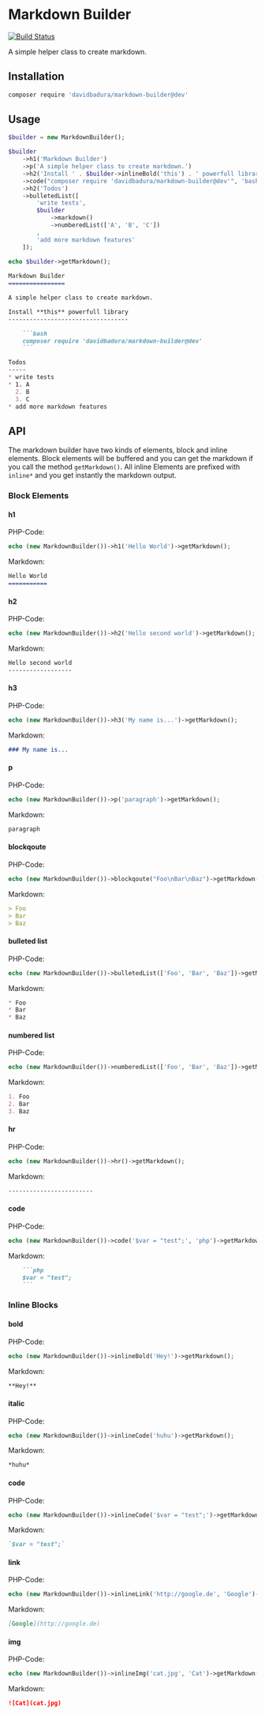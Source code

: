 Markdown Builder
================

[![Build Status](https://travis-ci.org/DavidBadura/markdown-builder.svg)](https://travis-ci.org/DavidBadura/markdown-builder)

A simple helper class to create markdown.

Installation
------------

```bash
composer require 'davidbadura/markdown-builder@dev'
```

Usage
-----

```php
$builder = new MarkdownBuilder();

$builder
    ->h1('Markdown Builder')
    ->p('A simple helper class to create markdown.')
    ->h2('Install ' . $builder->inlineBold('this') . ' powerfull library')
    ->code("composer require 'davidbadura/markdown-builder@dev'", 'bash')
    ->h2('Todos')
    ->bulletedList([
        'write tests',
        $builder
            ->markdown()
            ->numberedList(['A', 'B', 'C'])
        ,
        'add more markdown features'
    ]);
    
echo $builder->getMarkdown();
```

```markdown
Markdown Builder
================

A simple helper class to create markdown.

Install **this** powerfull library
----------------------------------

    ```bash
    composer require 'davidbadura/markdown-builder@dev'
    ```

Todos
-----
* write tests
* 1. A
  2. B
  3. C
* add more markdown features
```

API
---

The markdown builder have two kinds of elements, block and inline elements.
Block elements will be buffered and you can get the markdown if you call the method `getMarkdown()`.
All inline Elements are prefixed with `inline*` and you get instantly the markdown output.

### Block Elements

#### h1

PHP-Code:

```php
echo (new MarkdownBuilder())->h1('Hello World')->getMarkdown();
```

Markdown:

```markdown
Hello World
===========
```

#### h2

PHP-Code:

```php
echo (new MarkdownBuilder())->h2('Hello second world')->getMarkdown();
```

Markdown:

```markdown
Hello second world
------------------
```

#### h3

PHP-Code:

```php
echo (new MarkdownBuilder())->h3('My name is...')->getMarkdown();
```

Markdown:

```markdown
### My name is...
```

#### p

PHP-Code:

```php
echo (new MarkdownBuilder())->p('paragraph')->getMarkdown();
```

Markdown:

```markdown
paragraph
```

#### blockqoute

PHP-Code:

```php
echo (new MarkdownBuilder())->blockqoute("Foo\nBar\nBaz")->getMarkdown();
```

Markdown:

```markdown
> Foo
> Bar
> Baz
```

#### bulleted list

PHP-Code:

```php
echo (new MarkdownBuilder())->bulletedList(['Foo', 'Bar', 'Baz'])->getMarkdown();
```

Markdown:

```markdown
* Foo
* Bar
* Baz
```

#### numbered list

PHP-Code:

```php
echo (new MarkdownBuilder())->numberedList(['Foo', 'Bar', 'Baz'])->getMarkdown();
```

Markdown:

```markdown
1. Foo
2. Bar
3. Baz
```

#### hr

PHP-Code:

```php
echo (new MarkdownBuilder())->hr()->getMarkdown();
```

Markdown:

```markdown
------------------------
```

#### code

PHP-Code:

```php
echo (new MarkdownBuilder())->code('$var = "test";', 'php')->getMarkdown();
```

Markdown:

```markdown
    ```php
    $var = "test";
    ```
```

### Inline Blocks

#### bold

PHP-Code:

```php
echo (new MarkdownBuilder())->inlineBold('Hey!')->getMarkdown();
```

Markdown:

```markdown
**Hey!**
```

#### italic

PHP-Code:

```php
echo (new MarkdownBuilder())->inlineCode('huhu')->getMarkdown();
```

Markdown:

```markdown
*huhu*
```


#### code

PHP-Code:

```php
echo (new MarkdownBuilder())->inlineCode('$var = "test";')->getMarkdown();
```

Markdown:

```markdown
`$var = "test";`
```

#### link

PHP-Code:

```php
echo (new MarkdownBuilder())->inlineLink('http://google.de', 'Google')->getMarkdown();
```

Markdown:

```markdown
[Google](http://google.de)
```

#### img

PHP-Code:

```php
echo (new MarkdownBuilder())->inlineImg('cat.jpg', 'Cat')->getMarkdown();
```

Markdown:

```markdown
![Cat](cat.jpg)
```
